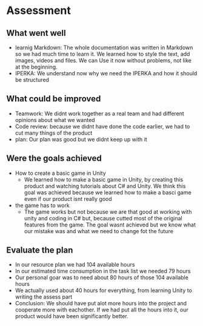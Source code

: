 # Assessment

## What went well
- learnig Markdown: The whole documentation was written in Markdown so we had much time to learn it. We learned how to style the text, add images, videos and files. We can Use it now without problems, not like at the beginning.
- IPERKA: We understand now why we need the IPERKA and how it should be structured
## What could be improved 
- Teamwork: We didnt work together as a real team and had different opinions about what we wanted
- Code review: because we didnt have done the code earlier, we had to cut many things of the product
- plan: Our plan was good but we didnt keep up with it
## Were the goals achieved
- How to create a basic game in Unity
    - We learned how to make a basic game in Unity, by creating this product and watching tutorials about C# and Unity. We think this goal was achieved because we learned how to make a basci game even if our product isnt really good
- the game has to work
    - The game works but not because we are that good at working with unity and coding in C# but, because cutted most of the original features from the game. The goal wasnt achieved but we know what our mistake was and what we need to change fot the future
## Evaluate the plan
- In our resource plan we had 104 available hours
- In our estimated time consumption in the task list we needed 79 hours
- Our personal goar was to need about 80 hours of those 104 available hours
- We actually used about 40 hours for everything, from learning Unity to writing the assess part
- Conclusion: We should have put alot more hours into the project and cooperate more with eachother. If we had put all the hours into it, our product would have been significantly better.
